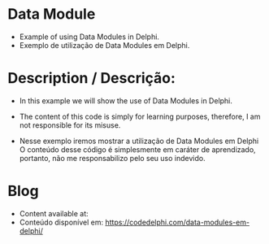 # Data Module
 - Example of using Data Modules in Delphi.
 - Exemplo de utilização de Data Modules em Delphi.

# Description / Descrição:
- In this example we will show the use of Data Modules in Delphi.
- The content of this code is simply for learning purposes, therefore, I am not responsible for its misuse.

- Nesse exemplo iremos mostrar a utilização de Data Modules em Delphi
O conteúdo desse código é simplesmente em caráter de aprendizado, portanto, não me responsabilizo pelo seu uso indevido.

# Blog
- Content available at:
- Conteúdo disponível em:
  https://codedelphi.com/data-modules-em-delphi/
